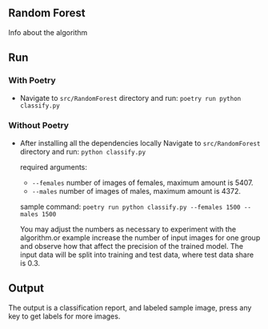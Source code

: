 
## Random Forest

Info about the algorithm

## Run

### With Poetry

- Navigate to `src/RandomForest` directory and run: `poetry run python classify.py`

### Without Poetry

- After installing all the dependencies locally Navigate to `src/RandomForest` directory and run: `python classify.py`

  required arguments:
    - `--females` number of images of females, maximum amount is 5407.
    - `--males` number of images of males, maximum amount is 4372.

  sample command: `poetry run python classify.py --females 1500 --males 1500`

  You may adjust the numbers as necessary to experiment with the algorithm.or example increase the number of input images for one group and observe how that affect the precision of the trained model. The input data
  will be split into training and test data, where test data share is 0.3.

## Output

The output is a classification report, and labeled sample image, press any key to get labels for more images.
